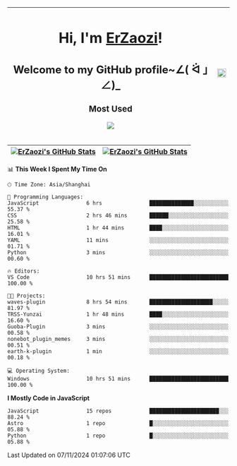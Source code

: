 |<h1>Hi, I'm <a href="https://github.com/erzaozi">ErZaozi</a>! </h1><h2>Welcome to my GitHub profile~∠( ᐛ 」∠)_</h2><p><h3>Most Used</h3><img src="https://skillicons.dev/icons?i=github,vscode,visualstudio,ubuntu,postman,pycharm,webstorm,git,docker"></p>|<img decoding="async" align=center src="https://cdn.jsdelivr.net/gh/erzaozi/erzaozi/image.gif" width="100%">|
| ----- | ----- |

| <a href="https://github.com/erzaozi"><img align="center" src="https://github-readme-stats.vercel.app/api/top-langs/?username=erzaozi&title_color=44cef6&text_color=4b5cc4&icon_color=2bbc8a&bg_color=white&langs_count=4&hide_border=true" alt="ErZaozi's GitHub Stats" /></a> | <a href="https://github.com/erzaozi"><img align="center" src="https://github-readme-stats.vercel.app/api?username=erzaozi&show_icons=true&line_height=27&count_private=true&title_color=44cef6&text_color=4b5cc4&icon_color=2bbc8a&bg_color=white&hide_border=true" alt="ErZaozi's GitHub Stats" /></a> |
| ----- | ----- |
<!--START_SECTION:waka-->
📊 **This Week I Spent My Time On** 

```text
🕑︎ Time Zone: Asia/Shanghai

💬 Programming Languages: 
JavaScript               6 hrs               ██████████████░░░░░░░░░░░   55.37 % 
CSS                      2 hrs 46 mins       ██████░░░░░░░░░░░░░░░░░░░   25.58 % 
HTML                     1 hr 44 mins        ████░░░░░░░░░░░░░░░░░░░░░   16.01 % 
YAML                     11 mins             ░░░░░░░░░░░░░░░░░░░░░░░░░   01.71 % 
Python                   3 mins              ░░░░░░░░░░░░░░░░░░░░░░░░░   00.60 % 

🔥 Editors: 
VS Code                  10 hrs 51 mins      █████████████████████████   100.00 % 

🐱‍💻 Projects: 
waves-plugin             8 hrs 54 mins       ████████████████████░░░░░   81.97 % 
TRSS-Yunzai              1 hr 48 mins        ████░░░░░░░░░░░░░░░░░░░░░   16.60 % 
Guoba-Plugin             3 mins              ░░░░░░░░░░░░░░░░░░░░░░░░░   00.58 % 
nonebot_plugin_memes     3 mins              ░░░░░░░░░░░░░░░░░░░░░░░░░   00.51 % 
earth-k-plugin           1 min               ░░░░░░░░░░░░░░░░░░░░░░░░░   00.18 % 

💻 Operating System: 
Windows                  10 hrs 51 mins      █████████████████████████   100.00 % 
```

**I Mostly Code in JavaScript** 

```text
JavaScript               15 repos            ██████████████████████░░░   88.24 % 
Astro                    1 repo              █░░░░░░░░░░░░░░░░░░░░░░░░   05.88 % 
Python                   1 repo              █░░░░░░░░░░░░░░░░░░░░░░░░   05.88 % 
```




 Last Updated on 07/11/2024 01:07:06 UTC
<!--END_SECTION:waka-->
